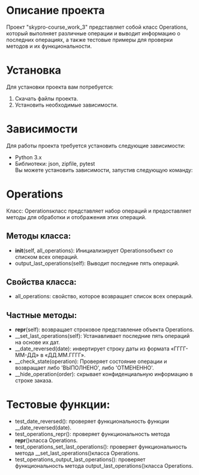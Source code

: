 # Описание проекта
Проект "skypro-course_work_3" представляет собой класс Operations, который выполняет различные операции и выводит информацию о последних операциях, а также тестовые примеры для проверки методов и их функциональности.
# Установка
Для установки проекта вам потребуется:

1) Скачать файлы проекта.<br/>
2) Установить необходимые зависимости.

# Зависимости
Для работы проекта требуется установить следующие зависимости:

* Python 3.x<br/>
* Библиотеки: json, zipfile, pytest<br/>
Вы можете установить зависимости, запустив следующую команду:

# Operations
Класс: Operationsкласс представляет набор операций и предоставляет методы для обработки и отображения этих операций.

## Методы класса:

* __init__(self, all_operations):
Инициализирует Operationsобъект со списком всех операций.
* output_last_operations(self): 
Выводит последние пять операций.
## Свойства класса:

* all_operations: свойство, которое возвращает список всех операций.
## Частные методы:

* __repr__(self): возвращает строковое представление объекта Operations.
* __set_last_operations(self): Устанавливает последние пять операций на основе их дат.
* __date_reversed(date): инвертирует строку даты из формата «ГГГГ-ММ-ДД» в «ДД.ММ.ГГГГ».
* __check_state(operation): Проверяет состояние операции и возвращает либо 'ВЫПОЛНЕНО', либо 'ОТМЕНЕННО'.
* __hide_operation(order): скрывает конфиденциальную информацию в строке заказа.
# Тестовые функции:

* test_date_reversed(): проверяет функциональность функции __date_reversed(date).
* test_operations_repr(): проверяет функциональность метода __repr__()класса Operations.
* test_operations_set_last_operations(): проверяет функциональность метода __set_last_operations()класса Operations.
* test_operations_output_last_operations(): проверяет функциональность метода output_last_operations()класса Operations.

